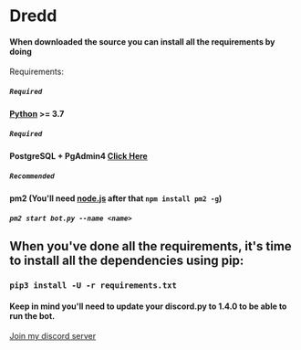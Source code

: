 # Dredd
#### When downloaded the source you can install all the requirements by doing
Requirements:

##### `Required`
#### [Python](https://www.python.org/downloads/) >= 3.7

##### `Required`
#### PostgreSQL + PgAdmin4 [Click Here](https://www.enterprisedb.com/downloads/postgres-postgresql-downloads)

##### `Recommended`
#### pm2 (You'll need [node.js](https://nodejs.org/en/download/) after that `npm install pm2 -g`)
##### `pm2 start bot.py --name <name>`

## When you've done all the requirements, it's time to install all the dependencies using pip:
### `pip3 install -U -r requirements.txt`
#### Keep in mind you'll need to update your discord.py to 1.4.0 to be able to run the bot.

[Join my discord server](https://discord.gg/f3MaASW)
